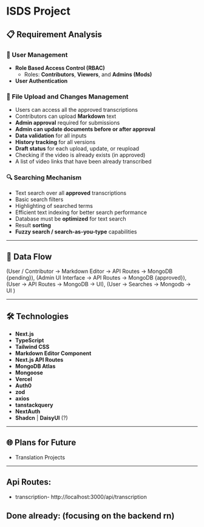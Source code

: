 # ISDS Project

## 📋 Requirement Analysis

### 👥 User Management
- **Role Based Access Control (RBAC)**
  - Roles: **Contributors**, **Viewers**, and **Admins (Mods)**
- **User Authentication**

### 📄 File Upload and Changes Management
- Users can access all the approved transcriptions
- Contributors can upload **Markdown** text
- **Admin approval** required for submissions
- **Admin can update documents before or after approval**
- **Data validation** for all inputs
- **History tracking** for all versions
- **Draft status** for each upload, update, or reupload
- Checking if the video is already exists (in  approved)
- A list of video links that have been already transcribed

### 🔍 Searching Mechanism
- Text search over all **approved** transcriptions
- Basic search filters
- Highlighting of searched terms
- Efficient text indexing for better search performance
- Database must be **optimized** for text search
- Result **sorting**
- **Fuzzy search / search-as-you-type** capabilities

---

## 🔁 Data Flow

(User / Contributor → Markdown Editor → API Routes → MongoDB {pending}),
(Admin UI Interface → API Routes → MongoDB {approved}),
(User → API Routes → MongoDB → UI),
(User → Searches → Mongodb → UI )



---

## 🛠️ Technologies

- **Next.js**
- **TypeScript**
- **Tailwind CSS**
- **Markdown Editor Component**
- **Next.js API Routes**
- **MongoDB Atlas**
- **Mongoose**
- **Vercel**
- **Auth0**
- **zod**
- **axios**
- **tanstackquery**
- **NextAuth**
- **Shadcn** | **DaisyUI** (?)

---

## 🌐 Plans for Future
- Translation Projects

---

## Api Routes:
- transcription- http://localhost:3000/api/transcription

## Done already: (focusing on the backend rn)